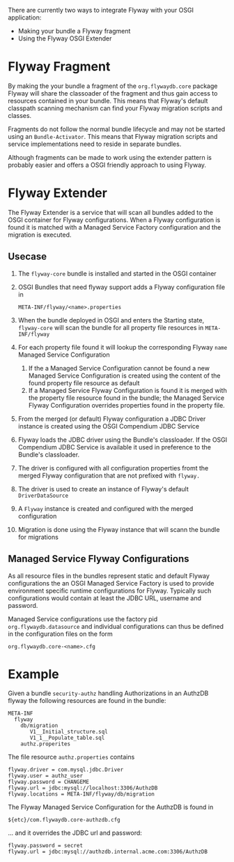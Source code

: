 There are currently two ways to integrate Flyway with your OSGI application:

* Making your bundle a Flyway fragment
* Using the Flyway OSGI Extender

# Flyway Fragment
By making the your bundle a fragment of the `org.flywaydb.core` package Flyway will share the classoader of the fragment and thus gain access to resources contained in your bundle. This means that Flyway's default classpath scanning mechanism can find your Flyway migration scripts and classes.

Fragments do not follow the normal bundle lifecycle and may not be started using an `Bundle-Activator`. This means that Flyway migration scripts and service implementations need to reside in separate bundles.

Although fragments can be made to work using the extender pattern is probably easier and offers a OSGI friendly approach to using Flyway.

# Flyway Extender
The Flyway Extender is a service that will scan all bundles added to the OSGI container for Flyway configurations. When a Flyway configuration is found it is matched with a Managed Service Factory configuration and the migration is executed.

## Usecase
1. The `flyway-core` bundle is installed and started in the OSGI container
1. OSGI Bundles that need flyway support adds a Flyway configuration file in

    ````
    META-INF/flyway/<name>.properties
    ````

1. When the bundle deployed in OSGI and enters the Starting state, `flyway-core` will scan the bundle for all property file resources in `META-INF/flyway`
1. For each property file found it will lookup the corresponding Flyway `name` Managed Service Configuration
   1. If the a Managed Service Configuration cannot be found a new Managed Service Configuration is created using the content of the found property file resource as default
   1. If a Managed Service Flyway Configuration is found it is merged with the property file resource found in the bundle; the Managed Service Flyway Configuration overrides properties found in the property file.
1. From the merged (or default) Flyway configuration a JDBC Driver instance is created using the OSGI Compendium JDBC Service
1. Flyway loads the JDBC driver using the Bundle's classloader. If the OSGI Compendium JDBC Service is available it used in preference to the Bundle's classloader.
1. The driver is configured with all configuration properties fromt the merged Flyway configuration that are not prefixed with `flyway.`
1. The driver is used to create an instance of Flyway's default `DriverDataSource`
1. A `Flyway` instance is created and configured with the merged configuration
1. Migration is done using the Flyway instance that will scann the bundle for migrations

## Managed Service Flyway Configurations
As all resource files in the bundles represent static and default Flyway configurations the an OSGI Managed Service Factory is used to provide environment specific runtime configurations for Flyway. Typically such configurations would contain at least the JDBC URL, username and password.

Managed Service configurations use the factory pid `org.flywaydb.datasource` and individual configurations can thus be defined in the configuration files on the form

````
org.flywaydb.core-<name>.cfg
````

# Example

Given a bundle `security-authz` handling Authorizations in an AuthzDB flyway the following resources are found in the bundle:
````
META-INF
  flyway
    db/migration
       V1__Initial_structure.sql
       V1_1__Populate_table.sql
    authz.properites
````
The file resource `authz.properties` contains
````properties
flyway.driver = com.mysql.jdbc.Driver
flyway.user = authz_user
flyway.password = CHANGEME
flyway.url = jdbc:mysql://localhost:3306/AuthzDB
flyway.locations = META-INF/flyway/db/migration
````
The Flyway Managed Service Configuration for the AuthzDB is found in
````
${etc}/com.flywaydb.core-authzdb.cfg
````
... and it overrides the JDBC url and password:
````
flyway.password = secret
flyway.url = jdbc:mysql://authzdb.internal.acme.com:3306/AuthzDB
````
